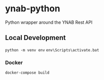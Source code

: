 # ynab-python

Python wrapper around the YNAB Rest API

## Local Development

`python -m venv env`
`env\Scripts\activate.bat`

### Docker

`docker-compose build`
